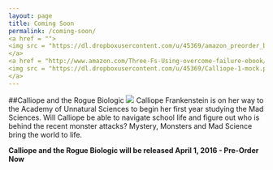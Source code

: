 ```yaml
---
layout: page
title: Coming Soon
permalink: /coming-soon/
<a href = "">
<img src = "https://dl.dropboxusercontent.com/u/45369/amazon_preorder_button.gif" link = "">
</a>
<a href = "http://www.amazon.com/Three-Fs-Using-overcome-failure-ebook/dp/B00L9MCJHK/ref=asap_bc?ie=UTF8">
<img src = "https://dl.dropboxusercontent.com/u/45369/Calliope-1-mock.png" link = "http://www.amazon.com/Three-Fs-Using-overcome-failure-ebook/dp/B00L9MCJHK/ref=asap_bc?ie=UTF8">
</a>
---
```


##Calliope and the Rogue Biologic
<img src = "https://dl.dropboxusercontent.com/u/45369/Calliope-1-mock.png" link = "http://www.amazon.com/Three-Fs-Using-overcome-failure-ebook/dp/B00L9MCJHK/ref=asap_bc?ie=UTF8">
 Calliope Frankenstein is on her way to the Academy of Unnatural Sciences to begin her first year studying the Mad Sciences. Will Calliope be able to navigate school life and figure out who is behind the recent monster attacks? Mystery, Monsters and Mad Science bring the world to life.  


**Calliope and the Rogue Biologic will be released April 1, 2016 - Pre-Order Now**







